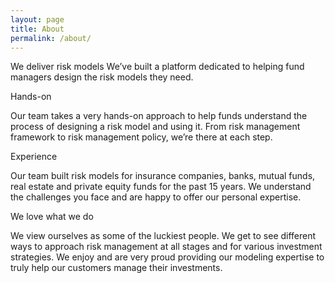 ```yaml
---
layout: page
title: About
permalink: /about/
---
```


We deliver risk models
We’ve built a platform dedicated to helping fund managers design the risk models
they need.

Hands-on

Our team takes a very hands-on approach to help funds understand the process of
designing a risk model and using it. From risk management framework to risk
management policy, we’re there at each step.

Experience

Our team built risk models for insurance companies, banks, mutual funds,
real estate and private equity funds for the past 15 years.
We understand the challenges you face and are happy to offer our personal expertise.

We love what we do

We view ourselves as some of the luckiest people. We get to see different
ways to approach risk management at all stages and for various investment
strategies. We enjoy  and are very proud providing our modeling expertise 
to truly help our customers manage their investments.
